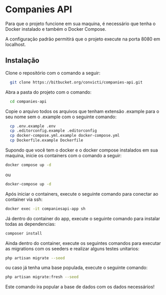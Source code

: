 # Companies API

Para que o projeto funcione em sua maquina, é necessário que tenha o Docker instalado e também o Docker Compose.

A configuração padrão permitirá que o projeto execute na porta 8080 em localhost.

## Instalação

Clone o repositório com o comando a seguir:

```bash
  git clone https://bitbucket.org/convicti/companies-api.git
```

Abra a pasta do projeto com o comando:

```bash
  cd companies-api
```

Copie o arquivo todos os arquivos que tenham extensão .example para o seu nome sem o .example com o seguinte comando:

```bash
  cp .env.example .env
  cp .editorconfig.example .editorconfig
  cp docker-compose.yml.example docker-compose.yml
  cp Dockerfile.example Dockerfile
```

Supondo que você tem o docker e o docker compose instalados em sua maquina, inicie os containers com o comando a seguir:

```bash
docker compose up -d
```

ou

```bash
docker-compose up -d
```

Após iniciar o containers, execute o seguinte comando para conectar ao container via ssh:

```bash
docker exec -it companiesapi-app sh
```

Já dentro do container do app, execute o seguinte comando para instalar todas as dependencias:

```bash
composer install
```

Ainda dentro do container, execute os seguintes comandos para executar as migrations com os seeders e realizar alguns testes unitarios:

```bash
php artisan migrate --seed
```

ou caso já tenha uma base populada, execute o seguinte comando:

```bash
php artisan migrate:fresh --seed
```

Este comando ira popular a base de dados com os dados necessários!
